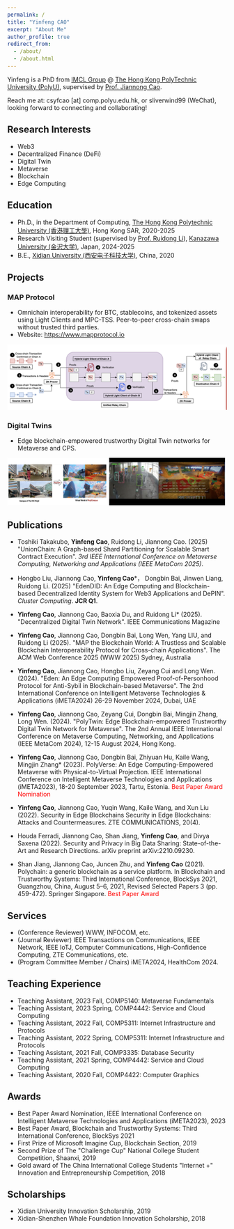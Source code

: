 ```yaml
---
permalink: /
title: "Yinfeng CAO"
excerpt: "About Me"
author_profile: true
redirect_from: 
  - /about/
  - /about.html
---
```


Yinfeng is a PhD  from [IMCL Group](https://www4.comp.polyu.edu.hk/~labimcl/index.html) @ [The Hong Kong PolyTechnic University (PolyU)](https://www.polyu.edu.hk/), supervised by [Prof. Jiannong Cao](https://www4.comp.polyu.edu.hk/~csjcao/). 

Reach me at: csyfcao [at] comp.polyu.edu.hk, or sliverwind99 (WeChat), looking forward to connecting and collaborating!


## Research Interests
* Web3
* Decentralized Finance (DeFi)
* Digital Twin
* Metaverse
* Blockchain
* Edge Computing


## Education
* Ph.D., in the Department of Computing, [The Hong Kong Polytechnic University (香港理工大學)](https://www.polyu.edu.hk), Hong Kong SAR, 2020-2025
* Research Visiting Student (supervised by [Prof. Ruidong Li](https://sites.google.com/site/liruidong/)), [Kanazawa University (金沢大学)](http://www.kanazawa-u.ac.jp), Japan, 2024-2025 
* B.E., [Xidian University (西安电子科技大学)](https://www.xidian.edu.cn/), China, 2020

## Projects

### MAP Protocol
- Omnichain interoperability for BTC, stablecoins, and tokenized assets using Light Clients and MPC-TSS. Peer-to-peer cross-chain swaps without trusted third parties.
- Website: https://www.mapprotocol.io

![MAP Protocol](/images/projects/MAP.png)

### Digital Twins
- Edge blockchain-empowered trustworthy Digital Twin networks for Metaverse and CPS.

![Digital Twins](/images/projects/DT1.png)

## Publications

* Toshiki Takakubo, **Yinfeng Cao**, Ruidong Li, Jiannong Cao. (2025) "UnionChain: A Graph-based Shard Partitioning for Scalable Smart Contract Execution". *3rd IEEE International Conference on Metaverse Computing, Networking and Applications (IEEE MetaCom 2025)*.

* Hongbo Liu, Jiannong Cao, **Yinfeng Cao***， Dongbin Bai, Jinwen Liang, Ruidong Li. (2025) "EdenDID: An Edge Computing and Blockchain-based Decentralized Identity System for Web3 Applications and DePIN". *Cluster Computing*. **JCR Q1**.

* **Yinfeng Cao**, Jiannong Cao, Baoxia Du, and Ruidong Li* (2025). "Decentralized Digital Twin Network". IEEE Communications Magazine

* **Yinfeng Cao**, Jiannong Cao, Dongbin Bai, Long Wen, Yang LIU, and Ruidong Li (2025). "MAP the Blockchain World: A Trustless and Scalable Blockchain Interoperability Protocol for Cross-chain Applications". The ACM Web Conference 2025 (WWW 2025) Sydney, Australia 



* **Yinfeng Cao**, Jiannong Cao, Hongbo Liu, Zeyang Cui and Long Wen. (2024). "Eden: An Edge Computing Empowered Proof-of-Personhood Protocol for Anti-Sybil in Blockchain-based Metaverse". The 2nd International Conference on Intelligent Metaverse Technologies & Applications (iMETA2024)
26-29 November 2024, Dubai, UAE

* **Yinfeng Cao**, Jiannong Cao, Zeyang Cui, Dongbin Bai, Mingjin Zhang, Long Wen. (2024). "PolyTwin: Edge Blockchain-empowered
Trustworthy Digital Twin Network for Metaverse". The 2nd Annual IEEE International Conference on Metaverse Computing, Networking, and Applications (IEEE MetaCom 2024), 12-15 August 2024, Hong Kong.

* **Yinfeng Cao**, Jiannong Cao, Dongbin Bai, Zhiyuan Hu, Kaile Wang, Mingjin Zhang* (2023). PolyVerse: An Edge Computing-Empowered Metaverse with Physical-to-Virtual Projection. IEEE International Conference on Intelligent Metaverse Technologies and Applications (iMETA2023), 18-20 September 2023, Tartu, Estonia. <span style="color:red"> Best Paper Award Nomination</span>
* **Yinfeng Cao**, Jiannong Cao, Yuqin Wang, Kaile Wang, and Xun Liu (2022). Security in Edge Blockchains Security in Edge Blockchains: Attacks and Countermeasures. ZTE COMMUNICATIONS, 20(4).
* Houda Ferradi, Jiannong Cao, Shan Jiang, **Yinfeng Cao**, and Divya Saxena (2022). Security and Privacy in Big Data Sharing: State-of-the-Art and Research Directions. arXiv preprint arXiv:2210.09230.
* Shan Jiang, Jiannong Cao, Juncen Zhu, and **Yinfeng Cao** (2021). Polychain: a generic blockchain as a service platform. In Blockchain and Trustworthy Systems: Third International Conference, BlockSys 2021, Guangzhou, China, August 5–6, 2021, Revised Selected Papers 3 (pp. 459-472). Springer Singapore. <span style="color:red"> Best Paper Award </span>


## Services
* (Conference Reviewer) WWW, INFOCOM, etc.
* (Journal Reviewer) IEEE Transactions on Communications, IEEE Network, IEEE IoTJ, Computer Communications, High-Confidence Computing, ZTE Communications, etc.
* (Program Committee Member / Chairs) iMETA2024, HealthCom 2024.

## Teaching Experience
* Teaching Assistant, 2023 Fall, COMP5140: Metaverse Fundamentals
* Teaching Assistant, 2023 Spring, COMP4442: Service and Cloud Computing
* Teaching Assistant, 2022 Fall, COMP5311: Internet Infrastructure and Protocols
* Teaching Assistant, 2022 Spring, COMP5311: Internet Infrastructure and Protocols
* Teaching Assistant, 2021 Fall, COMP3335: Database Security
* Teaching Assistant, 2021 Spring, COMP4442: Service and Cloud Computing
* Teaching Assistant, 2020 Fall, COMP4422: Computer Graphics


## Awards
* Best Paper Award Nomination, IEEE International Conference on Intelligent Metaverse Technologies and Applications (iMETA2023), 2023
* Best Paper Award, Blockchain and Trustworthy Systems: Third International Conference, BlockSys 2021
* First Prize of Microsoft Imagine Cup, Blockchain Section, 2019
* Second Prize of The "Challenge Cup" National College Student Competition, Shaanxi, 2019
* Gold award of The China International College Students "Internet +" Innovation and Entrepreneurship Competition, 2018

## Scholarships
* Xidian University Innovation Scholarship, 2019
* Xidian-Shenzhen Whale Foundation Innovation Scholarship, 2018